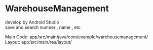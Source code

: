 # WarehouseManagement
develop by Android Studio<br>
save and search number , name , etc

Main Code: app/src/main/java/com/example/warehousemanagement/<br>
Layout: app/src/main/res/layout/
